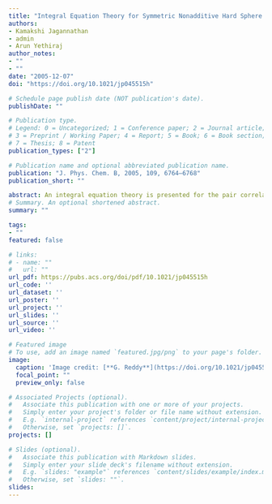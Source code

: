 ```yaml
---
title: "Integral Equation Theory for Symmetric Nonadditive Hard Sphere Mixtures"
authors:
- Kamakshi Jagannathan
- admin
- Arun Yethiraj
author_notes:
- ""
- ""
date: "2005-12-07"
doi: "https://doi.org/10.1021/jp045515h"

# Schedule page publish date (NOT publication's date).
publishDate: ""

# Publication type.
# Legend: 0 = Uncategorized; 1 = Conference paper; 2 = Journal article;
# 3 = Preprint / Working Paper; 4 = Report; 5 = Book; 6 = Book section;
# 7 = Thesis; 8 = Patent
publication_types: ["2"]

# Publication name and optional abbreviated publication name.
publication: "J. Phys. Chem. B, 2005, 109, 6764–6768"
publication_short: ""

abstract: An integral equation theory is presented for the pair correlation functions and phase behavior of symmetric nonadditive hard sphere mixtures with hard sphere diameters given by σAA = σBB = λd and σAB = d. This mixture exhibits a fluid−fluid phase separation into an A-rich phase and a B-rich phase at high densities. The theory incorporates, into the closure approximation, all terms that can be calculated exactly in the density expansion of the direct correlation functions. We find that the closure approximation developed in this work is accurate for the structure and phase behavior over the entire range of λ, when compared to computer simulations, and is significantly more accurate than the previous theories.
# Summary. An optional shortened abstract.
summary: ""

tags:
- ""
featured: false

# links:
# - name: ""
#   url: ""
url_pdf: https://pubs.acs.org/doi/pdf/10.1021/jp045515h
url_code: ''
url_dataset: ''
url_poster: ''
url_project: ''
url_slides: ''
url_source: ''
url_video: ''

# Featured image
# To use, add an image named `featured.jpg/png` to your page's folder. 
image:
  caption: 'Image credit: [**G. Reddy**](https://doi.org/10.1021/jp045515h)'
  focal_point: ""
  preview_only: false

# Associated Projects (optional).
#   Associate this publication with one or more of your projects.
#   Simply enter your project's folder or file name without extension.
#   E.g. `internal-project` references `content/project/internal-project/index.md`.
#   Otherwise, set `projects: []`.
projects: []

# Slides (optional).
#   Associate this publication with Markdown slides.
#   Simply enter your slide deck's filename without extension.
#   E.g. `slides: "example"` references `content/slides/example/index.md`.
#   Otherwise, set `slides: ""`.
slides:
---
```


